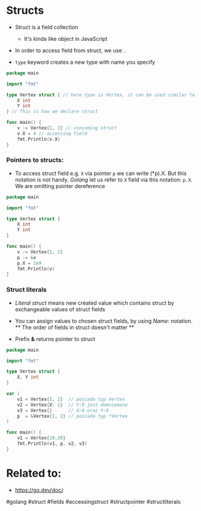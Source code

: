 # Structs

* Struct is a field collection

	* It's kinda like object in JavaScript

* In order to access field from struct, we use `.`

* `type` keyword creates a new type with name you specify
```go
package main

import "fmt"

type Vertex struct { // here type is Vertex, it can be used similar to string,int etc. e.g. in function parameters
	X int
	Y int
} // This is how we declare struct

func main() {
	v := Vertex{1, 2} // consuming struct
	v.X = 4 // accessing field
	fmt.Println(v.X)
}
```

### Pointers to structs:

* To access struct field e.g. `X` via pointer `p` we can write (\*p).X. But this notation is not handy. *Golang* let us refer to `X` field via this notation: `p.X`. We are omitting pointer dereference

```go
package main

import "fmt"

type Vertex struct {
	X int
	Y int
}

func main() {
	v := Vertex{1, 2}
	p := &v
	p.X = 1e9
	fmt.Println(v)
}
```

### Struct literals
	
* *Literal struct* means new created value which contains struct by exchangeable values of struct fields

* You can assign values to chosen struct fields, by using *Name:* notation. ** The order of fields in struct doesn't  matter **

* Prefix **&** returns pointer to struct

```go
package main

import "fmt"

type Vertex struct {
	X, Y int
}

var (
	v1 = Vertex{1, 2}  // posiada typ Vertex
	v2 = Vertex{X: 1}  // Y:0 jest domniemane
	v3 = Vertex{}      // X:0 oraz Y:0
	p  = &Vertex{1, 2} // posiada typ *Vertex
)

func main() {
	v1 = Vertex{10,10}
	fmt.Println(v1, p, v2, v3)
}
```

# Related to: 

* https://go.dev/doc/


#golang #struct #fields #accessingstruct #structpointer #structliterals


